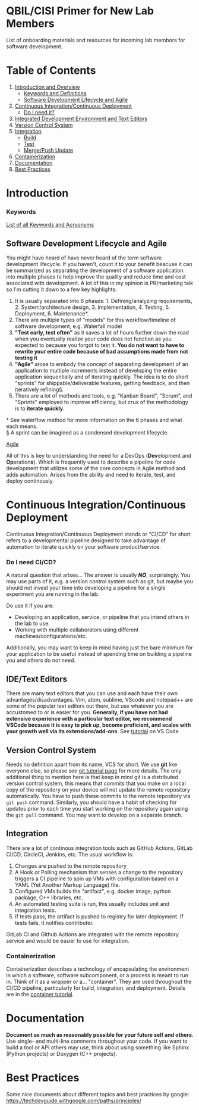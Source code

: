 # QBIL/CISI Primer for New Lab Members
List of onboarding materials and resources for incoming lab membors for software development. 


# Table of Contents
1. [Introduction and Overview](#introduction)
    * [Keywords and Definitions](#keywords)
    * [Software Development Lifecycle and Agile](#software-development-lifecycle-and-agile)
2. [Continuous Integration/Continuous Deployment](#continuous-integrationcontinous-deployment)
    * [Do I need it?](#do-i-need-cicd)
3. [Integrated Development Environment and Text Editors](#idetext-editors)
4. [Version Control System](#version-control-system)
5. [Integration](#integration)
    * [Build](#build)
    * [Test](#test)
    * [Merge/Push Update](#mergingpushing-updates)
6. [Containerization](#containerization)
7. [Documentation](#documentation)
8. [Best Practices](#best-practices)


# Introduction
### Keywords
[List of all Keywords and Acryonyms][keywords]

## Software Development Lifecycle and Agile
You might have heard of have never heard of the term software development lifecycle. If you haven't, count it to your benefit beacuse it can be summarized as separating the development of a software application into multiple phases to help improve the quality and reduce time and cost associated with development. A lot of this in my opinion is PR/marketing talk so I'm cutting it down to a few key highlights:

1. It is usually separated into 6 phases: 1. Defining/analyzing requirements, 2. System/architecture design, 3. Implementation, 4. Testing, 5. Deployment, 6. Maintenance*.
2. There are multiple types of "models" for this workflow/timeline of software development, e.g. Waterfall model
3. **"Test early, test often"** as it saves a lot of hours further down the road when you eventually realize your code does not function as you expected to because you forgot to test it. **You do not want to have to rewrite your entire code because of bad assumptions made from not testing it**
4. **"Agile"** arose to embody the concept of separating development of an application to multiple increments instead of developing the entire application sequentially and of iterating quickly. The idea is to do short "sprints" for shippable/deliverable features, getting feedback, and then iteratively refining§.
5. There are a lot of methods and tools, e.g. "Kanban Board", "Scrum", and "Sprints" employed to improve efficiency, but crux of the methodology is to **iterate quickly**. 

\* See waterflow method for more information on the 6 phases and what each means. \
§ A sprint can be imagined as a condensed development lifecycle. 

[Agile](https://agilemanifesto.org/)


All of this is key to understanding the need for a DevOps (**Dev**elopment and **Op**eration**s**). Which is frequently used to describe a pipeline for code development that utilizes some of the core concepts in Agile method and adds automation. Arises from the ability and need to iterate, test, and deploy continously.

# Continuous Integration/Continuous Deployment
Continuous Integration/Continuous Deployment stands or "CI/CD" for short refers to a developmental pipeline designed to take advantage of automation to iterate quickly on your software product/service.

### Do I need CI/CD?
A natural question that arises... The answer is usually ***NO***, surprisingly. You may use parts of it, e.g. a version control system such as git, but maybe you should not invest your time into developing a pipeline for a single experiment you are running in the lab. 

Do use it if you are:
* Developing an application, service, or pipeline that you intend others in the lab to use. 
* Working with multiple collaborators using different machines/configurations/etc. 

Additionally, you may want to keep in mind having just the bare minimum for your application to be useful instead of spending time on building a pipeline you and others do not need.

## IDE/Text Editors
There are many text editors that you can use and each have their own advantages/disadvantages. Vim, atom, sublime, VScode and notepad++ are some of the popular text editors out there, but use whatever you are accustomed to or is easier for you. **Generally, if you have not had extensive experience with a particular text editor, we recommend VSCode because it is easy to pick up, become proficient, and scales with your growth well via its extensions/add-ons**. See [tutorial](vscode.md) on VS Code

## Version Control System
Needs no defintion apart from its name, VCS for short. We use **git** like everyone else, so please see [git tutorial page](version-control.md) for more details. The only additional thing to mention here is that keep in mind git is a distributed version control system, this means that commits that you make on a local copy of the repository on your device will not update the remote repository automatically. You have to push these commits to the remote repository via `git push` command. Similarly, you should have a habit of checking for updates prior to each time you start working on the repository again using the `git pull` command. You may want to develop on a separate branch.  

## Integration
There are a lot of continous integration tools such as GitHub Actions, GitLab CI/CD, CircleCI, Jenkins, etc. The usual workflow is: 

1) Changes are pushed to the remote repository
2) A Hook or Polling mechanism that senses a change to the repository triggers a CI pipeline to spin up VMs with configuration based on a YAML (Yet Another Markup Language) file.
3) Configured VMs builds the  "artifact", e.g. docker image, python package, C++ libraries, etc.
4) An automated testing suite is run, this usually includes unit and integration tests. 
5) If tests pass, the artifact is pushed to registry for later deployment. If tests fails, it notifies contributer.

GitLab CI and Github Actions are integrated with the remote repository service and would be easier to use for integration. 

### Containerization
Containerization describes a technology of encapsulating the environment in which a software, software subcomponent, or a process is meant to run in. Think of it as a wrapper or a... "container". They are used throughout the CI/CD pipeline, particularly for build, integration, and deployment. Details are in the [container tutorial](containers.md). 

# Documentation
**Document as much as reasonably possible for your future self and others**. Use single- and multi-line comments throughout your code. If you want to build a tool or API others may use, think about using something like Sphinx (Python projects) or Doxygen (C++ projects). 

# Best Practices
Some nice documents about different topics and best practices by google:
https://techdevguide.withgoogle.com/paths/principles/

[keywords]: keywords.md